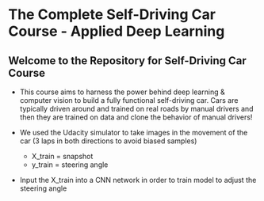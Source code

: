 # The Complete Self-Driving Car Course -  Applied Deep Learning 
## Welcome to the Repository for Self-Driving Car Course

* This course aims to harness the power behind deep learning & computer vision to build a fully functional self-driving car. Cars are typically driven around and trained on real roads by manual drivers and then they are trained on data and clone the behavior of manual drivers!

* We used the Udacity simulator to take images in the movement of the car (3 laps in both directions to avoid biased samples)
  * X_train = snapshot
  * y_train  = steering angle
* Input the X_train  into a CNN network in order to train model to adjust the steering angle

### 
